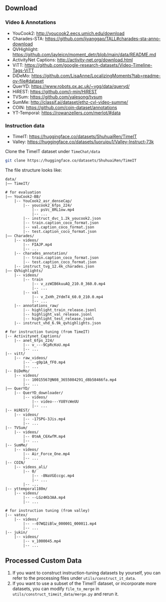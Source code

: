 ## Download

### Video & Annotations
- YouCook2: http://youcook2.eecs.umich.edu/download
- Charades-STA: https://github.com/jiyanggao/TALL#charades-sta-anno-download
- QVHighlight: https://github.com/jayleicn/moment_detr/blob/main/data/README.md
- ActivityNet Captions: http://activity-net.org/download.html
- ViTT: https://github.com/google-research-datasets/Video-Timeline-Tags-ViTT
- DiDeMo: https://github.com/LisaAnne/LocalizingMoments?tab=readme-ov-file#dataset
- QuerYD: https://www.robots.ox.ac.uk/~vgg/data/queryd/
- HiREST: https://github.com/j-min/HiREST
- TVSum: https://github.com/yalesong/tvsum
- SumMe: http://classif.ai/dataset/ethz-cvl-video-summe/
- COIN: https://github.com/coin-dataset/annotations
- YT-Temporal: https://rowanzellers.com/merlot/#data

### Instruction data
- TimeIT: https://huggingface.co/datasets/ShuhuaiRen/TimeIT
- Valley: https://huggingface.co/datasets/luoruipu1/Valley-Instruct-73k

Clone the TimeIT dataset under `TimeChat/data`
```bash
git clone https://huggingface.co/datasets/ShuhuaiRen/TimeIT
```

The file structure looks like:
```
data/
|–– TimeIT/

# for evaluation
|–– YouCook2-BB/
    |-- YouCook2_asr_denseCap/
        |-- youcook2_6fps_224/
            |-- psVc_8RL1ow.mp4
            |-- ...
        |-- instruct_dvc_1.2k_youcook2.json
        |-- train.caption_coco_format.json
        |-- val.caption_coco_format.json
        |-- test.caption_coco_format.json
|–– Charades/
    |-- videos/
        |-- FIAJP.mp4
        |-- ...
    |-- charades_annotation/
        |-- train.caption_coco_format.json
        |-- test.caption_coco_format.json
    |-- instruct_tvg_12.4k_charades.json
|–– QVhighlights/
    |-- videos/
        |-- train
            |-- v_zzWIB6kuuAQ_210.0_360.0.mp4
            |-- ...
        |-- val
            |-- v_ZxHh_2YdmT4_60.0_210.0.mp4
            |-- ...
    |-- annotations_raw/
        |-- highlight_train_release.jsonl
        |-- highlight_val_release.jsonl
        |-- highlight_test_release.jsonl
    |-- instruct_vhd_6.9k_qvhighlights.json
    
# for instruction tuning (from TimeIT)
|-- Activitynet_Captions/
    |-- anet_6fps_224/
        |-- v_---9CpRcKoU.mp4
        |-- ...
|-- vitt/
    |-- raw_videos/
        |-- --g9p1A_fF0.mp4
        |-- ...
|-- DiDeMo/
    |-- videos/
        |-- 10015567@N08_3655084291_d8b58466fa.mp4
        |-- ...
|–– QuerYD/
    |-- QuerYD_downloader/
        |-- videos/
            |-- video---YU8YcWeUU
            |-- ...
|-- HiREST/
    |-- videos/
        |-- -17SPG-3Jis.mp4
        |-- ...
|-- TVSum/
    |-- videos/
        |-- 0tmA_C6XwfM.mp4
        |-- ...
|-- SumMe/
    |-- videos/
        |-- Air_Force_One.mp4
        |-- ...
|-- COIN/
    |-- videos_ali/
        |-- 0/
            |-- -8NaVGEccgc.mp4
            |-- ...
        |-- ...
|-- yttemporal180m/
    |-- videos/
        |-- --LGz4Kb3AA.mp4
        |-- ...

# for instruction tuning (from valley)
|-- vatex/
    |-- videos/
        |-- --07WQ2iBlw_000001_000011.mp4
        |-- ...
|-- jukin/
    |-- videos/
        |-- v_1000045.mp4
        |-- ...
```

## Processed Custom Data
1. If you want to construct instruction-tuning datasets by yourself, you can refer to the processing files under `utils/construct_it_data`.
2. If you want to use a subset of the TimeIT dataset, or incorporate more datasets, you can modify `file_to_merge` in `utils/construct_timeit_data/merge.py` and rerun it.